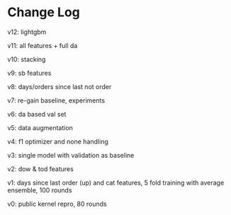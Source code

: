 # Change Log

v12: lightgbm

v11: all features + full da

v10: stacking

v9: sb features

v8: days/orders since last not order

v7: re-gain baseline, experiments

v6: da based val set

v5: data augmentation

v4: f1 optimizer and none handling

v3: single model with validation as baseline

v2: dow & tod features

v1: days since last order (up) and cat features, 5 fold training with average ensemble, 100 rounds

v0: public kernel repro, 80 rounds